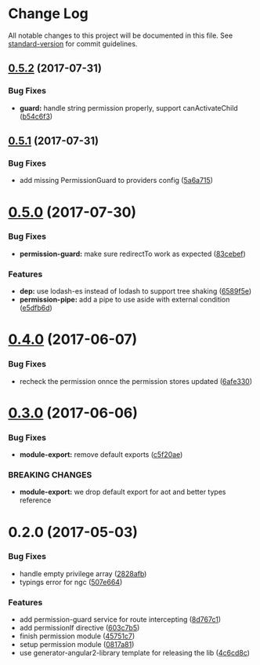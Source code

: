 # Change Log

All notable changes to this project will be documented in this file. See [standard-version](https://github.com/conventional-changelog/standard-version) for commit guidelines.

<a name="0.5.2"></a>
## [0.5.2](https://github.com/e-cloud/ng2-permission/compare/v0.5.1...v0.5.2) (2017-07-31)


### Bug Fixes

* **guard:** handle string permission properly, support canActivateChild ([b54c6f3](https://github.com/e-cloud/ng2-permission/commit/b54c6f3))



<a name="0.5.1"></a>
## [0.5.1](https://github.com/e-cloud/ng2-permission/compare/v0.5.0...v0.5.1) (2017-07-31)


### Bug Fixes

* add missing PermissionGuard to providers config ([5a6a715](https://github.com/e-cloud/ng2-permission/commit/5a6a715))



<a name="0.5.0"></a>
# [0.5.0](https://github.com/e-cloud/ng2-permission/compare/v0.4.0...v0.5.0) (2017-07-30)


### Bug Fixes

* **permission-guard:** make sure redirectTo work as expected ([83cebef](https://github.com/e-cloud/ng2-permission/commit/83cebef))


### Features

* **dep:** use lodash-es instead of lodash to support tree shaking ([6589f5e](https://github.com/e-cloud/ng2-permission/commit/6589f5e))
* **permission-pipe:** add a  pipe to use aside with external condition ([e5dfb6d](https://github.com/e-cloud/ng2-permission/commit/e5dfb6d))



<a name="0.4.0"></a>
# [0.4.0](https://github.com/e-cloud/ng2-permission/compare/v0.3.0...v0.4.0) (2017-06-07)


### Bug Fixes

* recheck the permission onnce the permission stores updated ([6afe330](https://github.com/e-cloud/ng2-permission/commit/6afe330))



<a name="0.3.0"></a>
# [0.3.0](https://github.com/e-cloud/ng2-permission/compare/v0.2.0...v0.3.0) (2017-06-06)


### Bug Fixes

* **module-export:** remove default exports ([c5f20ae](https://github.com/e-cloud/ng2-permission/commit/c5f20ae))


### BREAKING CHANGES

* **module-export:** we drop default export for aot and better types reference



<a name="0.2.0"></a>
# 0.2.0 (2017-05-03)


### Bug Fixes

* handle empty privilege array ([2828afb](https://github.com/e-cloud/ng2-permission/commit/2828afb))
* typings error for ngc ([507e664](https://github.com/e-cloud/ng2-permission/commit/507e664))


### Features

* add permission-guard service for route intercepting ([8d767c1](https://github.com/e-cloud/ng2-permission/commit/8d767c1))
* add permissionIf directive ([603c7b5](https://github.com/e-cloud/ng2-permission/commit/603c7b5))
* finish permission module ([45751c7](https://github.com/e-cloud/ng2-permission/commit/45751c7))
* setup permission module ([0817a81](https://github.com/e-cloud/ng2-permission/commit/0817a81))
* use generator-angular2-library template for releasing the lib ([4c6cd8c](https://github.com/e-cloud/ng2-permission/commit/4c6cd8c))
